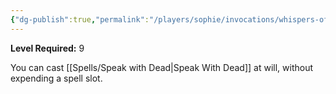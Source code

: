 ```yaml
---
{"dg-publish":true,"permalink":"/players/sophie/invocations/whispers-of-the-grave/","noteIcon":""}
---
```


**Level Required:** 9  


You can cast [[Spells/Speak with Dead\|Speak With Dead]] at will, without expending a spell slot.